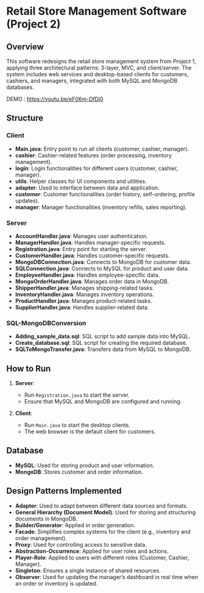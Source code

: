 # Retail Store Management Software (Project 2)

## Overview

This software redesigns the retail store management system from Project 1, applying three architectural patterns: 3-layer, MVC, and client/server. The system includes web services and desktop-based clients for customers, cashiers, and managers, integrated with both MySQL and MongoDB databases.

DEMO : https://youtu.be/eF06m-DfDj0
## Structure

### Client
- **Main.java**: Entry point to run all clients (customer, cashier, manager).
- **cashier**: Cashier-related features (order processing, inventory management).
- **login**: Login functionalities for different users (customer, cashier, manager).
- **utils**: Helper classes for UI components and utilities.
- **adapter**: Used to interface between data and application.
- **customer**: Customer functionalities (order history, self-ordering, profile updates).
- **manager**: Manager functionalities (inventory refills, sales reporting).

### Server
- **AccountHandler.java**: Manages user authentication.
- **ManagerHandler.java**: Handles manager-specific requests.
- **Registration.java**: Entry point for starting the server.
- **CustomerHandler.java**: Handles customer-specific requests.
- **MongoDBConnection.java**: Connects to MongoDB for customer data.
- **SQLConnection.java**: Connects to MySQL for product and user data.
- **EmployeeHandler.java**: Handles employee-specific data.
- **MongoOrderHandler.java**: Manages order data in MongoDB.
- **ShipperHandler.java**: Manages shipping-related tasks.
- **InventoryHandler.java**: Manages inventory operations.
- **ProductHandler.java**: Manages product-related tasks.
- **SupplierHandler.java**: Handles supplier-related data.

### SQL-MongoDBConversion
- **Adding_sample_data.sql**: SQL script to add sample data into MySQL.
- **Create_database.sql**: SQL script for creating the required database.
- **SQLToMongoTransfer.java**: Transfers data from MySQL to MongoDB.

## How to Run

1. **Server**:
   - Run `Registration.java` to start the server.
   - Ensure that MySQL and MongoDB are configured and running.
   
2. **Client**:
   - Run `Main.java` to start the desktop clients.
   - The web browser is the default client for customers.

## Database

- **MySQL**: Used for storing product and user information.
- **MongoDB**: Stores customer and order information.

## Design Patterns Implemented

- **Adapter**: Used to adapt between different data sources and formats.
- **General Hierarchy (Document Model)**: Used for storing and structuring documents in MongoDB.
- **Builder/Generator**: Applied in order generation.
- **Facade**: Simplifies complex systems for the client (e.g., inventory and order management).
- **Proxy**: Used for controlling access to sensitive data.
- **Abstraction-Occurrence**: Applied for user roles and actions.
- **Player-Role**: Applied to users with different roles (Customer, Cashier, Manager).
- **Singleton**: Ensures a single instance of shared resources.
- **Observer**: Used for updating the manager’s dashboard in real time when an order or inventory is updated.



  

